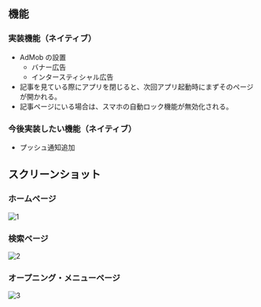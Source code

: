 ## 機能

### 実装機能（ネイティブ）

- AdMob の設置
  - バナー広告
  - インタースティシャル広告
- 記事を見ている際にアプリを閉じると、次回アプリ起動時にまずそのページが開かれる。
- 記事ページにいる場合は、スマホの自動ロック機能が無効化される。

### 今後実装したい機能（ネイティブ）

- プッシュ通知追加

## スクリーンショット

### ホームページ

![1](https://github.com/user-attachments/assets/ccdfebaf-eddb-41fb-88ed-9894e65f1c27)

### 検索ページ

![2](https://github.com/user-attachments/assets/50214b24-17a5-426e-b888-1790971cf13d)

### オープニング・メニューページ

![3](https://github.com/user-attachments/assets/a1344fef-c9c5-4c09-9bc9-eb2b4d08a42f)
